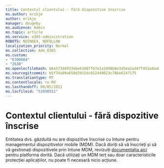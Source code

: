 ```yaml
---
title: Contextul clientului - fără dispozitive înscrise
ms.author: erikje
author: erikje
manager: dougeby
ms.audience: Admin
ms.topic: article
ms.service: o365-administration
ROBOTS: NOINDEX, NOFOLLOW
localization_priority: Normal
ms.collection: Adm_O365
ms.custom:
- "6700004"
- "2630"
ms.openlocfilehash: b6a5738d933ebe63d6ffb7e1a1008b6e3d5ea2ad47f453a4aa0028e566f344ec
ms.sourcegitcommit: b5f7da89a650d2915dc652449623c78be6247175
ms.translationtype: MT
ms.contentlocale: ro-RO
ms.lasthandoff: 08/05/2021
ms.locfileid: "53930551"
---
```

# <a name="client-context---no-enrolled-devices"></a>Contextul clientului - fără dispozitive înscrise

Entitatea dvs. găzduită nu are dispozitive înscrise cu Intune pentru managementul dispozitivelor mobile (MDM). Dacă doriți să vă înscrieți și să vă gestionați dispozitivele prin Intune MDM, revizuiți [documentația aici](https://docs.microsoft.com/intune/device-enrollment) pentru platforma dorită. Dacă utilizați un MDM terț sau doar caracteristicile protecției aplicațiilor, nu poate fi necesară nicio acțiune. 